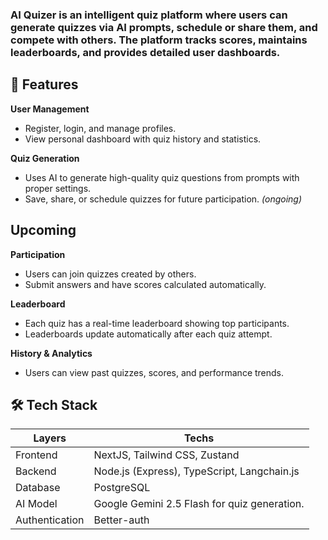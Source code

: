 ### AI Quizer is an intelligent quiz platform where users can generate quizzes via AI prompts, schedule or share them, and compete with others. The platform tracks scores, maintains leaderboards, and provides detailed user dashboards.

## 🌟 Features

**User Management**

- Register, login, and manage profiles.
- View personal dashboard with quiz history and statistics.

**Quiz Generation**

- Uses AI to generate high-quality quiz questions from prompts with proper settings.
- Save, share, or schedule quizzes for future participation. _(ongoing)_

## Upcoming

**Participation**

- Users can join quizzes created by others.
- Submit answers and have scores calculated automatically.

**Leaderboard**

- Each quiz has a real-time leaderboard showing top participants.
- Leaderboards update automatically after each quiz attempt.

**History & Analytics**

- Users can view past quizzes, scores, and performance trends.

## 🛠 Tech Stack

| Layers         | Techs                                        |
| -------------- | -------------------------------------------- |
| Frontend       | NextJS, Tailwind CSS, Zustand                |
| Backend        | Node.js (Express), TypeScript, Langchain.js  |
| Database       | PostgreSQL                                   |
| AI Model       | Google Gemini 2.5 Flash for quiz generation. |
| Authentication | Better-auth                                  |
